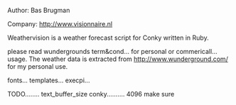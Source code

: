 Author: Bas Brugman

Company: http://www.visionnaire.nl

Weathervision is a  weather forecast script for Conky written in Ruby.

please read wundergrounds term&cond... for personal or commericall... usage.
The weather data is extracted from http://www.wunderground.com/ for my personal use.

fonts... templates... execpi...

TODO........
text_buffer_size conky.......... 4096 make sure

